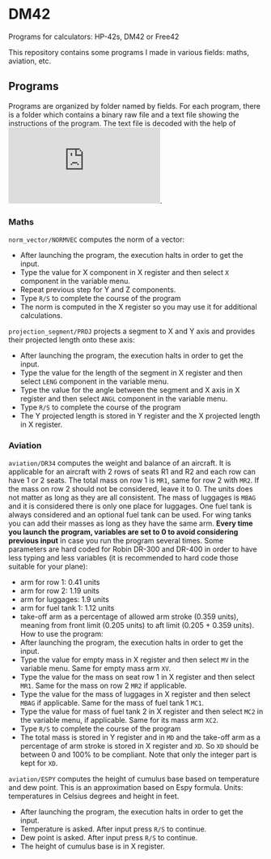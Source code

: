 # DM42
Programs for calculators: HP-42s, DM42 or Free42

This repository contains some programs I made in various fields: maths, aviation, etc.

## Programs
Programs are organized by folder named by fields. For each program, there is a folder which contains a binary raw file and a text file showing the instructions of the program. The text file is decoded with the help of ![Swisswwmicros decoder for DM42](https://technical.swissmicros.com/decoders/dm42/index.php).

### Maths
`norm_vector/NORMVEC` computes the norm of a vector:
- After launching the program, the execution halts in order to get the input.
- Type the value for X component in X register and then select `X` component in the variable menu.
- Repeat previous step for Y and Z components.
- Type `R/S` to complete the course of the program 
- The norm is computed in the X register so you may use it for additional calculations.

`projection_segment/PROJ` projects a segment to X and Y axis and provides their projected length onto these axis:
- After launching the program, the execution halts in order to get the input.
- Type the value for the length of the segment in X register and then select `LENG` component in the variable menu.
- Type the value for the angle between the segment and X axis in X register and then select `ANGL` component in the variable menu.
- Type `R/S` to complete the course of the program 
- The Y projected length is stored in Y register and the X projected length in X register.

### Aviation
`aviation/DR34` computes the weight and balance of an aircraft. It is applicable for an aircraft with 2 rows of seats R1 and R2 and each row can have 1 or 2 seats. The total mass on row 1 is `MR1`, same for row 2 with `MR2`. If the mass on row 2 should not be considered, leave it to 0. The units does not matter as long as they are all consistent.
The  mass of luggages is `MBAG` and it is considered there is only one place for luggages. 
One fuel tank is always considered and an optional fuel tank can be used. For wing tanks you can add their masses as long as they have the same arm.
**Every time you launch the program, variables are set to 0 to avoid considering previous input** in case you run the program several times.
Some parameters are hard coded for Robin DR-300 and DR-400 in order to have less typing and less variables (it is recommended to hard code those suitable for your plane):
- arm for row 1: 0.41 units
- arm for row 2: 1.19 units
- arm for luggages: 1.9 units
- arm for fuel tank 1: 1.12 units
- take-off arm as a percentage of allowed arm stroke (0.359 units), meaning from front limit (0.205 units) to aft limit (0.205 + 0.359 units).
How to use the program:
- After launching the program, the execution halts in order to get the input.
- Type the value for empty mass in X register and then select `MV` in the variable menu. Same for empty mass arm `XV`.
- Type the value for the mass on seat row 1 in X register and then select `MR1`. Same for the mass on row 2 `MR2` if applicable.
- Type the value for the mass of luggages in X register and then select `MBAG` if applicable. Same for the mass of fuel tank 1 `MC1`.
- Type the value for mass of fuel tank 2 in X register and then select `MC2` in the variable menu, if applicable. Same for its mass arm `XC2`.
- Type `R/S` to complete the course of the program 
- The total mass is stored in Y register and in `MD` and the take-off arm as a percentage of arm stroke is stored in X register and `XD`. So `XD` should be between 0 and 100% to be compliant. Note that only the integer part is kept for `XD`. 

`aviation/ESPY` computes the height of cumulus base based on temperature and dew point. This is an approximation based on Espy formula.
Units: temperatures in Celsius degrees and height in feet.
- After launching the program, the execution halts in order to get the input.
- Temperature is asked. After input press `R/S` to continue.
- Dew point is asked. After input press `R/S` to continue.
- The height of cumulus base is in X register.

